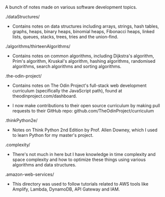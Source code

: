 A bunch of notes made on various software development topics.

./dataStructures/

- Contains notes on data structures including arrays, strings, hash tables, graphs, heaps, binary heaps, binomial heaps, Fibonacci heaps, linked lists, queues, stacks, trees, tries and the union-find.

./algorithms/thirteenAlgorithms/

- Contains notes on common algorithms, including Dijkstra's algorithm, Prim's algorithm, Kruskal's algorithm, hashing algorithms, randomised algorithms, search algorithms and sorting algorithms.

.the-odin-project/

- Contains notes on The Odin Project's full-stack web development curriculum (specifically the JavaScript path), found at theodinproject.com/dashboard.

- I now make contributions to their open source curriculum by making pull requests to their GitHub repo: github.com/TheOdinProject/curriculum

.thinkPython2e/

- Notes on Think Python 2nd Edition by Prof. Allen Downey, which I used to learn Python for my master's project.

.complexity/

- There's not much in here but I have knowledge in time complexity and space complexity and how to optimize these things using various algorithms and data structures.

.amazon-web-services/

- This directory was used to follow tutorials related to AWS tools like Amplify, Lambda, DynamoDB, API Gateway and IAM.